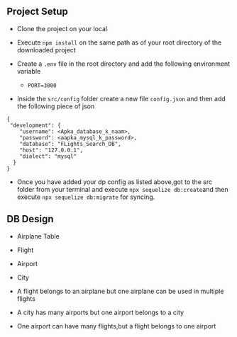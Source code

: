 ## Project Setup
- Clone the project on your local

- Execute `npm install` on the same path as of your root directory of the
downloaded project

- Create a `.env` file in the root directory and add the following environment
variable
  - `PORT=3000`

- Inside the `src/config` folder create a new file `config.json` and then add
the following piece of json

```
{
 "development": {
    "username": <Apka_database_k_naam>,
    "password": <aapka_mysql_k_password>,
    "database": "FLights_Search_DB",
    "host": "127.0.0.1",
    "dialect": "mysql"
  }
}

```

- Once you have added your dp config as listed above,got to the src folder from your terminal and execute `npx sequelize db:create`and then execute `npx sequelize db:migrate` for syncing.


## DB Design

- Airplane Table
- Flight
- Airport
- City

- A flight belongs to an airplane but one airplane can be used in multiple flights
- A city has many airports but one airport belongs to a city
- One airport can have many flights,but a flight belongs to one airport